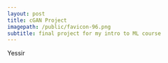```yaml
---
layout: post
title: cGAN Project
imagepath: /public/favicon-96.png
subtitle: final project for my intro to ML course
---
```


Yessir